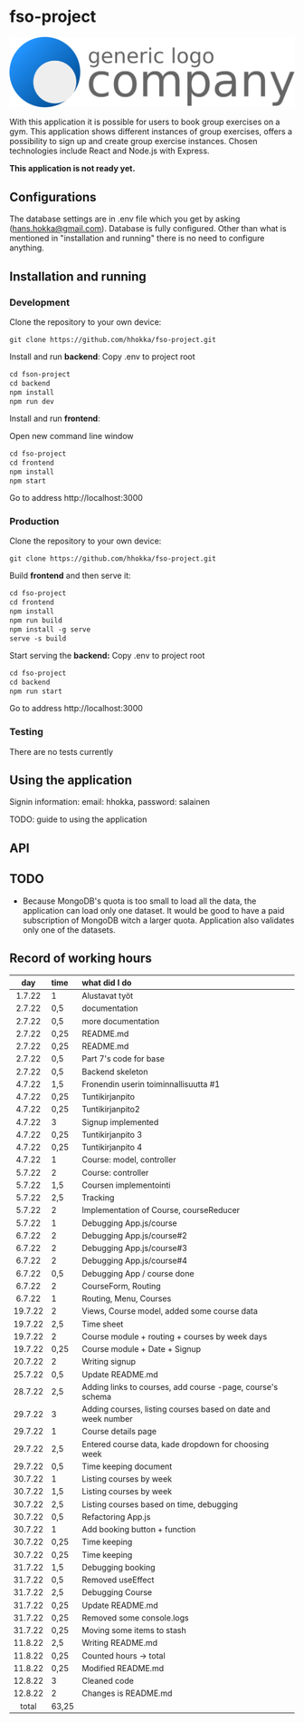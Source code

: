 # fso-project
![logo](https://raw.githubusercontent.com/hhokka/dev-academy-2022-fall-exercise/111dec7357e9309b79bbe22d60f7fe140a9feddd/readme/logo-generic.svg)

With this application it is possible for users to book group exercises on a gym. This application shows different instances of group exercises, offers a possibility to sign up and create group exercise instances. Chosen technologies include React and Node.js with Express.

**This application is not ready yet.**

## Configurations
The database settings are in .env file which you get by asking (hans.hokka@gmail.com). Database is fully configured. Other than what is mentioned in "installation and running" there is no need to configure anything. 


## Installation and running
### Development
Clone the repository to your own device:
```
git clone https://github.com/hhokka/fso-project.git
```
Install and run **backend**:
Copy .env to project root
```
cd fson-project
cd backend
npm install
npm run dev
```
Install and run **frontend**:

Open new command line window
```
cd fso-project
cd frontend
npm install
npm start
```
Go to address http://localhost:3000

### Production
Clone the repository to your own device:
```
git clone https://github.com/hhokka/fso-project.git
```

Build **frontend** and then serve it:
```
cd fso-project
cd frontend
npm install
npm run build
npm install -g serve
serve -s build
```
Start serving the **backend:**
Copy .env to project root
```
cd fso-project
cd backend
npm run start
```
Go to address http://localhost:3000
### Testing
There are no tests currently
<!-- Tests are run with this command
```
cypress:open
``` -->
## Using the application

Signin information: email: hhokka, password: salainen

TODO: guide to using the application

## API
<!-- Returns all journeys in database:
```
GET http://localhost:3001/api/journeys
```
Adds a journey to database:
    
    POST http://localhost:3001/api/journeys + payload
Removes all journeys in database:
    
    POST http://localhost:3001/api/journeys/reset

Returns all bikeStations in database:
    
    GET http://localhost:3001/api/bikeStations
Adds a bikeStation to database:
    
    POST http://localhost:3001/api/bikeStations + payload

Removes all bikeStations in database:
    
    POST http://localhost:3001/api/bikeStations/reset
 -->
## TODO
- Because MongoDB's quota is too small to load all the data, the application can load only one dataset. It would be good to have a paid subscription of MongoDB witch a larger quota. Application also validates only one of the datasets.

## Record of working hours

|   day   | time  | what did I do                                                 |
| :-----: | :---- | :------------------------------------------------------------ |
| 1.7.22  | 1     | Alustavat työt                                                | 2.7.22 | 0,5 | initial commit |
| 2.7.22  | 0,5   | documentation                                                 |
| 2.7.22  | 0,5   | more documentation                                            |
| 2.7.22  | 0,25  | README.md                                                     |
| 2.7.22  | 0,25  | README.md                                                     |
| 2.7.22  | 0,5   | Part 7's code for base                                        |
| 2.7.22  | 0,5   | Backend skeleton                                              |
| 4.7.22  | 1,5   | Fronendin userin toiminnallisuutta #1                         |
| 4.7.22  | 0,25  | Tuntikirjanpito                                               |
| 4.7.22  | 0,25  | Tuntikirjanpito2                                              |
| 4.7.22  | 3     | Signup implemented                                            |
| 4.7.22  | 0,25  | Tuntikirjanpito 3                                             |
| 4.7.22  | 0,25  | Tuntikirjanpito 4                                             |
| 4.7.22  | 1     | Course: model, controller                                     |
| 5.7.22  | 2     | Course: controller                                            |
| 5.7.22  | 1,5   | Coursen implementointi                                        |
| 5.7.22  | 2,5   | Tracking                                                      |
| 5.7.22  | 2     | Implementation of Course, courseReducer                       |
| 5.7.22  | 1     | Debugging App.js/course                                       |
| 6.7.22  | 2     | Debugging App.js/course#2                                     |
| 6.7.22  | 2     | Debugging App.js/course#3                                     |
| 6.7.22  | 2     | Debugging App.js/course#4                                     |
| 6.7.22  | 0,5   | Debugging App / course done                                   |
| 6.7.22  | 2     | CourseForm, Routing                                           |
| 6.7.22  | 1     | Routing, Menu, Courses                                        |
| 19.7.22 | 2     | Views, Course model, added some course data                   |
| 19.7.22 | 2,5   | Time sheet                                                    |
| 19.7.22 | 2     | Course module + routing + courses by week days                |
| 19.7.22 | 0,25  | Course module + Date + Signup                                 |
| 20.7.22 | 2     | Writing signup                                                |
| 25.7.22 | 0,5   | Update README.md                                              |
| 28.7.22 | 2,5   | Adding links to courses, add course -page, course's schema    |
| 29.7.22 | 3     | Adding courses, listing courses based on date and week number |
| 29.7.22 | 1     | Course details page                                           |
| 29.7.22 | 2,5   | Entered course data, kade dropdown for choosing week          |
| 29.7.22 | 0,5   | Time keeping document                                         |
| 30.7.22 | 1     | Listing courses by week                                       |
| 30.7.22 | 1,5   | Listing courses by week                                       |
| 30.7.22 | 2,5   | Listing courses based on time, debugging                      |
| 30.7.22 | 0,5   | Refactoring App.js                                            |
| 30.7.22 | 1     | Add booking button + function                                 |
| 30.7.22 | 0,25  | Time keeping                                                  |
| 30.7.22 | 0,25  | Time keeping                                                  |
| 31.7.22 | 1,5   | Debugging booking                                             |
| 31.7.22 | 0,5   | Removed useEffect                                             |
| 31.7.22 | 2,5   | Debugging Course                                              |
| 31.7.22 | 0,25  | Update README.md                                              |
| 31.7.22 | 0,25  | Removed some console.logs                                     |
| 31.7.22 | 0,25  | Moving some items to stash                                    |
| 11.8.22 | 2,5   | Writing README.md                                             |
| 11.8.22 | 0,25  | Counted hours -> total                                        |
| 11.8.22 | 0,25  | Modified README.md                                            |
| 12.8.22 | 3     | Cleaned code                                                  |
| 12.8.22 | 2     | Changes is README.md                                          |
|  total  | 63,25 |
